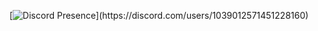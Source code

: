 [![Discord Presence](https://lanyard-profile-readme.vercel.app/api/1039012571451228160?1039012571451228160theme=light&bg=809ecf&animated=false&hideDiscrim=true&borderRadius=30px&idleMessage=popping%20up%20ops%20yo...)](https://discord.com/users/1039012571451228160)
